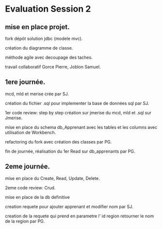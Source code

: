 # Evaluation Session 2

## mise en place projet.

  fork dépôt solution jdbc (modele mvc).
  
  création du diagramme de classe.
  
  méthode agile avec decoupage des taches.
  
  travail collaboratif Gorce Pierre, Joblon Samuel.
  
## 1ere journée.
  
  mcd, mld et merise crée par SJ.
  
  création du fichier .sql pour implementer la base de données sql par SJ.
  
  1er code review: step by step création sur jmerise du mcd, mld et .sql sur Jmerise.
   
  mise en place du schema db_Apprenant avec les tables et les columns avec utilisation de Workbench.
   
  refactoring du fork avec création des classes par PG.
  
  fin de journée, réalisation du 1er Read sur db_apprenants par PG.
  
  ## 2eme journée.
  
  mise en place du Create, Read, Update, Delete.
  
  2eme code review: Crud.
  
  mise en place de la db definitive
  
  creation requete pour ajouter apprenant et modifier nom par SJ.
  
  creation de la requete qui prend en parametre l' id region  retourner le nom de la region par PG.
  
  
